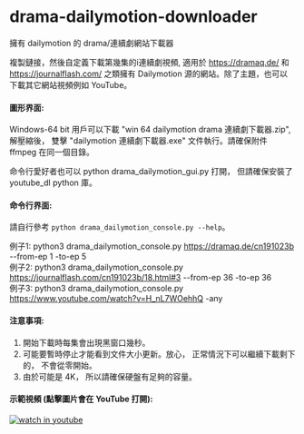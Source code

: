 # drama-dailymotion-downloader
擁有 dailymotion 的 drama/連續劇網站下載器  

複製鏈接，然後自定義下載第幾集的i連續劇視頻, 適用於 https://dramaq.de/ 和 https://journalflash.com/ 之類擁有 Dailymotion 源的網站。除了主題，也可以下載其它網站視頻例如 YouTube。

#### 圖形界面:
Windows-64 bit 用戶可以下載 "win 64 dailymotion drama 連續劇下載器.zip", 解壓縮後， 雙擊 "dailymotion 連續劇下載器.exe" 文件執行。請確保附件 ffmpeg 在同一個目錄。 

命令行愛好者也可以 python drama_dailymotion_gui.py 打開， 但請確保安裝了 youtube_dl python 庫。

#### 命令行界面:
請自行參考 `python drama_dailymotion_console.py --help`。

例子1: python3 drama_dailymotion_console.py https://dramaq.de/cn191023b --from-ep 1 -to-ep 5  
例子2: python3 drama_dailymotion_console.py https://journalflash.com/cn191023b/18.html#3 --from-ep 36 -to-ep 36  
例子3: python3 drama_dailymotion_console.py https://www.youtube.com/watch?v=H_nL7WOehhQ -any  

#### 注意事項:

1. 開始下載時每集會出現黑窗口幾秒。
2. 可能要暫時停止才能看到文件大小更新。放心， 正常情況下可以繼續下載剩下的， 不會從零開始。
3. 由於可能是 4K， 所以請確保硬盤有足夠的容量。

#### 示範視頻 (點擊圖片會在 YouTube 打開):

[![watch in youtube](https://i.ytimg.com/vi/xxx/hqdefault.jpg)](https://www.youtube.com/watch?v=xxx "獨播庫下載器")
